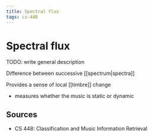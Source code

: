 ```yaml
---
title: Spectral flux
tags: cs-448
---
```


# Spectral flux

TODO: write general description

Difference between successive [[spectrum|spectra]]

Provides a sense of local [[timbre]] change

- measures whether the music is static or dynamic

## Sources

- CS 448: Classification and Music Information Retrieval
